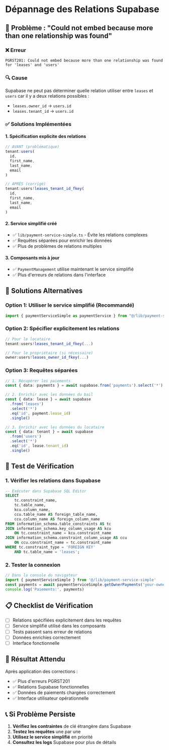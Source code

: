 # Dépannage des Relations Supabase

## 🚨 Problème : "Could not embed because more than one relationship was found"

### ❌ Erreur
```
PGRST201: Could not embed because more than one relationship was found for 'leases' and 'users'
```

### 🔍 Cause
Supabase ne peut pas déterminer quelle relation utiliser entre `leases` et `users` car il y a deux relations possibles :
- `leases.owner_id` → `users.id`
- `leases.tenant_id` → `users.id`

### ✅ Solutions Implémentées

#### 1. **Spécification explicite des relations**
```typescript
// AVANT (problématique)
tenant:users(
  id,
  first_name,
  last_name,
  email
)

// APRÈS (corrigé)
tenant:users!leases_tenant_id_fkey(
  id,
  first_name,
  last_name,
  email
)
```

#### 2. **Service simplifié créé**
- ✅ `lib/payment-service-simple.ts` - Évite les relations complexes
- ✅ Requêtes séparées pour enrichir les données
- ✅ Plus de problèmes de relations multiples

#### 3. **Composants mis à jour**
- ✅ `PaymentManagement` utilise maintenant le service simplifié
- ✅ Plus d'erreurs de relations dans l'interface

## 🔧 Solutions Alternatives

### Option 1: Utiliser le service simplifié (Recommandé)
```typescript
import { paymentServiceSimple as paymentService } from "@/lib/payment-service-simple"
```

### Option 2: Spécifier explicitement les relations
```typescript
// Pour le locataire
tenant:users!leases_tenant_id_fkey(...)

// Pour le propriétaire (si nécessaire)
owner:users!leases_owner_id_fkey(...)
```

### Option 3: Requêtes séparées
```typescript
// 1. Récupérer les paiements
const { data: payments } = await supabase.from('payments').select('*')

// 2. Enrichir avec les données du bail
const { data: lease } = await supabase
  .from('leases')
  .select('*')
  .eq('id', payment.lease_id)
  .single()

// 3. Enrichir avec les données du locataire
const { data: tenant } = await supabase
  .from('users')
  .select('*')
  .eq('id', lease.tenant_id)
  .single()
```

## 🧪 Test de Vérification

### 1. Vérifier les relations dans Supabase
```sql
-- Exécuter dans Supabase SQL Editor
SELECT 
    tc.constraint_name,
    tc.table_name,
    kcu.column_name,
    ccu.table_name AS foreign_table_name,
    ccu.column_name AS foreign_column_name
FROM information_schema.table_constraints AS tc
JOIN information_schema.key_column_usage AS kcu
    ON tc.constraint_name = kcu.constraint_name
JOIN information_schema.constraint_column_usage AS ccu
    ON ccu.constraint_name = tc.constraint_name
WHERE tc.constraint_type = 'FOREIGN KEY'
    AND tc.table_name = 'leases';
```

### 2. Tester la connexion
```javascript
// Dans la console du navigateur
import { paymentServiceSimple } from '@/lib/payment-service-simple'
const payments = await paymentServiceSimple.getOwnerPayments('your-owner-id')
console.log('Paiements:', payments)
```

## 📋 Checklist de Vérification

- [ ] Relations spécifiées explicitement dans les requêtes
- [ ] Service simplifié utilisé dans les composants
- [ ] Tests passent sans erreur de relations
- [ ] Données enrichies correctement
- [ ] Interface fonctionnelle

## 🚀 Résultat Attendu

Après application des corrections :
- ✅ Plus d'erreurs PGRST201
- ✅ Relations Supabase fonctionnelles
- ✅ Données de paiements chargées correctement
- ✅ Interface utilisateur opérationnelle

## 📞 Si Problème Persiste

1. **Vérifiez les contraintes** de clé étrangère dans Supabase
2. **Testez les requêtes** une par une
3. **Utilisez le service simplifié** en priorité
4. **Consultez les logs** Supabase pour plus de détails
